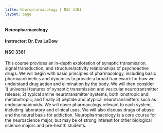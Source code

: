 ```yaml
---
title: Neuropharmacology | NSC 3361
layout: page
---
```


#### Neuropharmacology

#### Instructor: Dr. Eva LaDow

#### NSC 3361

This course provides an in-depth exploration of synaptic transmission, signal transduction, and structure/activity relationships of psychoactive drugs. We will begin with basic principles of pharmacology, including basic pharmacokinetics and dynamics to provide a broad framework for how we understand drug action and elimination by the body.  We will then consider 1) universal features of synaptic transmission and vesicular neurotransmitter release; 2) typical amine neurotransmitter systems, both ionotropic and metabotropic; and finally 3) peptide and atypical neurotransmitters such as endocannabinoids. We will cover pharmacology relevant to each system, including laboratory and clinical uses.  We will also discuss drugs of abuse and the neural basis for addiction. Neuropharmacology is a core course for the neuroscience major, but may be of strong interest for other biological science majors and pre-health students.
